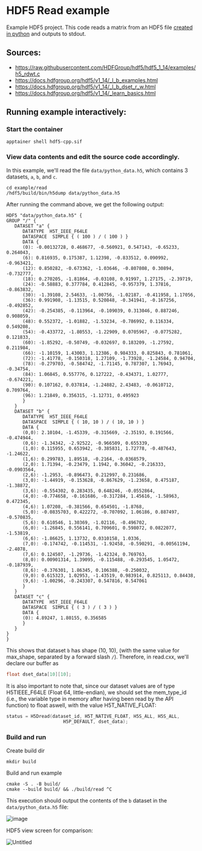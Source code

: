 # HDF5 Read example

Example HDF5 project. This code reads a matrix from an HDF5 file [created in python](https://github.com/brunomariz/h5py-tutorial) and outputs to stdout.

## Sources:

- https://raw.githubusercontent.com/HDFGroup/hdf5/hdf5_1_14/examples/h5_rdwt.c
- https://docs.hdfgroup.org/hdf5/v1_14/_l_b_examples.html
- https://docs.hdfgroup.org/hdf5/v1_14/_l_b_dset_r_w.html
- https://docs.hdfgroup.org/hdf5/v1_14/_learn_basics.html

## Running example interactively:

### Start the container

```
apptainer shell hdf5-cpp.sif
```

### View data contents and edit the source code accordingly.

In this example, we'll read the file `data/python_data.h5`, which contains 3 datasets, `a`, `b`, and `c`.

```
cd example/read
/hdf5/build/bin/h5dump data/python_data.h5
```

After running the command above, we get the following output:

```
HDF5 "data/python_data.h5" {
GROUP "/" {
   DATASET "a" {
      DATATYPE  H5T_IEEE_F64LE
      DATASPACE  SIMPLE { ( 100 ) / ( 100 ) }
      DATA {
      (0): -0.00132728, 0.468677, -0.560921, 0.547143, -0.65233, 0.264043,
      (6): 0.816935, 0.175387, 1.12398, -0.833512, 0.090992, -0.963421,
      (12): 0.850282, -0.673362, -1.03646, -0.807808, 0.30894, -0.732777,
      (18): 0.270205, -1.81864, -0.03108, 0.91997, 1.27175, -2.39719,
      (24): -0.58883, 0.377784, 0.412845, -0.957379, 1.37816, -0.863832,
      (30): -1.39108, 2.54633, -1.00756, -1.02187, -0.411958, 1.17056,
      (36): 0.991908, -1.13515, 0.520848, -0.341941, -0.167256, -0.492852,
      (42): -0.254385, -0.113964, -0.109039, 0.313046, 0.887246, 0.908059,
      (48): 0.552372, -1.01882, -1.53234, -0.786992, 0.116334, 0.549208,
      (54): -0.433772, -1.80553, -1.22909, 0.0705967, -0.0775282, 0.121833,
      (60): -1.85292, -0.50749, -0.032697, 0.183209, -1.27592, 0.211984,
      (66): -1.10159, 1.43003, 1.12386, 0.984333, 0.825843, 0.781061,
      (72): -1.41778, -0.150318, 1.27109, -1.73928, -1.24584, 0.94704,
      (78): -0.279703, -0.584742, -1.71145, 0.787307, 1.76943, -0.34754,
      (84): 1.06845, 0.557776, 0.127222, -0.434371, 1.02777, -0.674221,
      (90): 0.107162, 0.037814, -1.24882, 2.43483, -0.0610712, 0.709764,
      (96): 1.21849, 0.356315, -1.12731, 0.495923
      }
   }
   DATASET "b" {
      DATATYPE  H5T_IEEE_F64LE
      DATASPACE  SIMPLE { ( 10, 10 ) / ( 10, 10 ) }
      DATA {
      (0,0): 2.10104, -1.45339, -0.315669, -2.35193, 0.191566, -0.474944,
      (0,6): -1.34342, -2.92522, -0.966509, 0.655339,
      (1,0): 0.115955, 0.653942, -0.385831, 1.72778, -0.487643, -1.24622,
      (1,6): 0.299783, 1.89518, -0.2164, -0.0368579,
      (2,0): 1.71394, -0.23479, 1.1942, 0.36042, -0.216333, -0.0903564,
      (2,6): -1.2953, -0.896473, 0.212997, 0.231686,
      (3,0): -1.44919, -0.153628, -0.867629, -1.23658, 0.475187, -1.38872,
      (3,6): -0.554302, 0.283435, 0.648246, -0.0552864,
      (4,0): -0.774658, -0.161686, -0.317284, 1.45616, -1.58963, 0.472345,
      (4,6): 1.07208, -0.381566, 0.654501, -1.8768,
      (5,0): -0.0835703, 0.422272, -0.707092, 1.06186, 0.887497, -0.570835,
      (5,6): 0.610546, 1.30369, -1.02116, -0.496702,
      (6,0): -1.26845, 0.556141, 0.709601, 0.598072, 0.0822077, -1.53819,
      (6,6): -1.86625, 1.13732, 0.0310158, 1.0336,
      (7,0): -0.174742, -0.114531, -1.92458, -0.590291, -0.00561194, -2.4078,
      (7,6): 0.124507, -1.29736, -1.42324, 0.769763,
      (8,0): 0.00901314, 1.39095, -0.115488, -0.293545, 1.05472, -0.187939,
      (8,6): -0.376301, 1.86345, 0.106388, -0.250032,
      (9,0): 0.615323, 1.02953, -1.43519, 0.983914, 0.825113, 0.84438,
      (9,6): -1.00296, -0.243307, 0.547816, 0.547061
      }
   }
   DATASET "c" {
      DATATYPE  H5T_IEEE_F64LE
      DATASPACE  SIMPLE { ( 3 ) / ( 3 ) }
      DATA {
      (0): 4.89247, 1.80155, 0.356585
      }
   }
}
}
```

This shows that dataset `b` has shape (10, 10), (with the same value for max_shape, separated by a forward slash `/`). Therefore, in read.cxx, we'll declare our buffer as

```c
float dset_data[10][10];
```

It is also important to note that, since our dataset values are of type H5TIEEE_F64LE (Float 64, little-endian), we should set the mem_type_id (i.e., the variable type in memory after having been read by the API function) to float aswell, with the value H5T_NATIVE_FLOAT:

```c
status = H5Dread(dataset_id, H5T_NATIVE_FLOAT, H5S_ALL, H5S_ALL,
                     H5P_DEFAULT, dset_data);
```

### Build and run

Create build dir

```
mkdir build
```

Build and run example

````
cmake -S . -B build/
cmake --build build/ && ./build/read ^C
````

This execution should output the contents of the `b` dataset in the `data/python_data.h5` file:

![image](https://github.com/brunomariz/hdf5-cpp/assets/48870924/5e005397-907f-4cf3-b164-ec5a29d43efd)

HDF5 view screen for comparison:

![Untitled](https://github.com/brunomariz/hdf5-cpp/assets/48870924/a0ada5c0-c2e0-4b4c-932b-706bcd9618b0)

